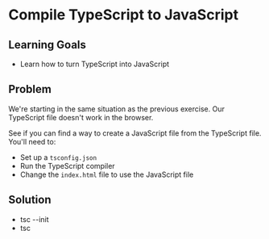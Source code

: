 # Compile TypeScript to JavaScript

## Learning Goals

- Learn how to turn TypeScript into JavaScript

## Problem

We're starting in the same situation as the previous exercise. Our TypeScript file doesn't work in the browser.

See if you can find a way to create a JavaScript file from the TypeScript file. You'll need to:

- Set up a `tsconfig.json`
- Run the TypeScript compiler
- Change the `index.html` file to use the JavaScript file


## Solution

- tsc --init
- tsc
